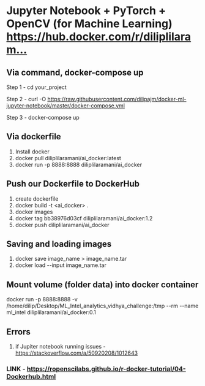 # Jupyter Notebook + PyTorch + OpenCV (for Machine Learning) https://hub.docker.com/r/diliplilaram…

## Via command, docker-compose up

Step 1 - cd your_project

Step 2 - curl -O https://raw.githubusercontent.com/dilipajm/docker-ml-jupyter-notebook/master/docker-compose.yml

Step 3 - docker-compose up

## Via dockerfile
1. Install docker
2. docker pull diliplilaramani/ai_docker:latest
3. docker run -p 8888:8888 diliplilaramani/ai_docker

## Push our Dockerfile to DockerHub
1. create dockerfile
2. docker build -t <ai_docker> .
3. docker images
4. docker tag bb38976d03cf diliplilaramani/ai_docker:1.2
5. docker push diliplilaramani/ai_docker

## Saving and loading images
1. docker save image_name > image_name.tar
2. docker load --input image_name.tar

## Mount volume (folder data) into docker container
docker run -p 8888:8888 -v /home/dilip/Desktop/ML_Intel_analytics_vidhya_challenge:/tmp --rm --name ml_intel diliplilaramani/ai_docker:0.1

## Errors
1. if Jupiter notebook running issues - https://stackoverflow.com/a/50920208/1012643

### LINK - https://ropenscilabs.github.io/r-docker-tutorial/04-Dockerhub.html
